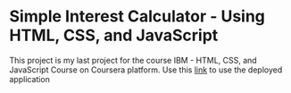 # Simple Interest Calculator - Using HTML, CSS, and JavaScript

This project is my last project for the course IBM - HTML, CSS, and JavaScript Course on Coursera platform. Use this <a href="https://bisrat-walle.github.io/Simple-Interest-Calculator/">link</a> to use the deployed application
